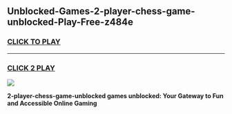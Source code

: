 
## Unblocked-Games-2-player-chess-game-unblocked-Play-Free-z484e
<h3>
<a href="https://premium76.site?title=2-player-chess-game-unblocked&ref=22A">CLICK TO PLAY</a></h3>
<hr>

<h3>
<a href="https://premium76.site?title=2-player-chess-game-unblocked&ref=22A">CLICK 2 PLAY</a>
  
</h3>

<a href="https://premium76.site?title=2-player-chess-game-unblocked&ref=22A"><img src="https://clearcache.store/games.png"></a>


**2-player-chess-game-unblocked games unblocked: Your Gateway to Fun and Accessible Online Gaming**
